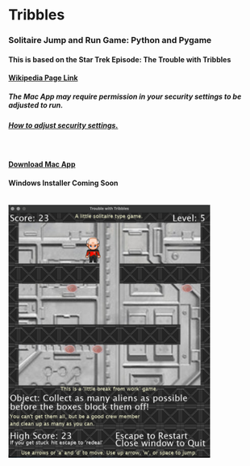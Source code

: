 # Tribbles


<h3>
Solitaire Jump and Run Game: Python and Pygame
</h3>

<h4>This is based on the Star Trek Episode: The Trouble with Tribbles</h4>
<h4>
  <a href ="https://en.wikipedia.org/wiki/The_Trouble_with_Tribbles#:~:text=%22The%20Trouble%20with%20Tribbles%22%20is,broadcast%20on%20December%2029%2C%201967." target="_blank" rel="noopener noreferrer">Wikipedia Page Link</a>
</h4>
<h5>The Mac App may require permission in your security settings to be adjusted to run.</h5>
<h5><a href="https://www.macworld.com/article/672947/how-to-open-a-mac-app-from-an-unidentified-developer.html" target="_blank" rel="noopener noreferrer">How to adjust security settings.</a></h5>
<br>
<h4><a href="https://drive.google.com/file/d/1LAH3ieJTJEYAdfaQ1N5rlFmjOZdmugHW/view?usp=sharing" target="_blank" rel="noopener noreferrer">Download Mac App</a></h4>
<h4>Windows Installer Coming Soon</h4>
<br>
<img src="https://github.com/groeneveldwoodstock/Tribbles/blob/main/screenshot.png" alt="Screen Shot" width="400" 
     height=auto>
  </body>
